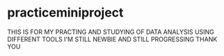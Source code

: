 # practiceminiproject

THIS IS FOR MY PRACTING AND STUDYING OF DATA ANALYSIS USING DIFFERENT TOOLS
I'M STILL NEWBIE AND STILL PROGRESSING
THANK YOU
